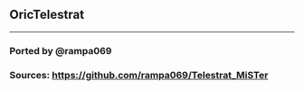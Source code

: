 ## OricTelestrat
-----------------

### Ported by @rampa069
### Sources: https://github.com/rampa069/Telestrat_MiSTer
